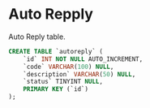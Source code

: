 # Auto Repply
Auto Reply table.

```sql
CREATE TABLE `autoreply` (
	`id` INT NOT NULL AUTO_INCREMENT,
    `code` VARCHAR(100) NULL,
	`description` VARCHAR(50) NULL,
    `status` TINYINT NULL,
	PRIMARY KEY (`id`)
);
```